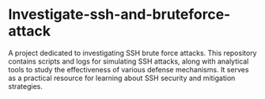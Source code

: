 # Investigate-ssh-and-bruteforce-attack
A project dedicated to investigating SSH brute force attacks. This repository contains scripts and logs for simulating SSH attacks, along with analytical tools to study the effectiveness of various defense mechanisms. It serves as a practical resource for learning about SSH security and mitigation strategies.
